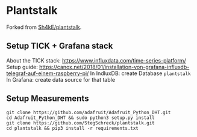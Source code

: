 # Plantstalk
Forked from [Sh4kE/plantstalk](https://github.com/Sh4kE/plantstalk).

## Setup TICK + Grafana stack
About the TICK stack: https://www.influxdata.com/time-series-platform/
Setup guide: https://canox.net/2018/01/installation-von-grafana-influxdb-telegraf-auf-einem-raspberry-pi/
In IndluxDB: create Database `plantstalk`
In Grafana: create data source for that table


## Setup Measurements
```
git clone https://github.com/adafruit/Adafruit_Python_DHT.git
cd Adafruit_Python_DHT && sudo python3 setup.py install
git clone https://github.com/StegSchreck/plantstalk.git
cd plantstalk && pip3 install -r requirements.txt
```
